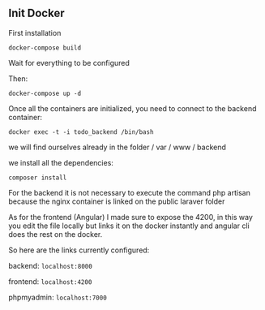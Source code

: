 ## Init Docker


First installation

`docker-compose build`

Wait for everything to be configured

Then:

`docker-compose up -d`

Once all the containers are initialized, you need to connect to the backend container:

`docker exec -t -i todo_backend /bin/bash`

we will find ourselves already in the folder / var / www / backend

we install all the dependencies:

`composer install`

For the backend it is not necessary to execute the command php artisan because the nginx container is linked on the public laraver folder

As for the frontend (Angular) I made sure to expose the 4200, in this way you edit the file locally but links it on the docker instantly and angular cli does the rest on the docker.

So here are the links currently configured:

backend: `localhost:8000`

frontend: `localhost:4200`

phpmyadmin: `localhost:7000`




